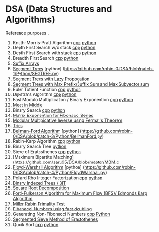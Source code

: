 # DSA (Data Structures and Algorithms)
Reference purposes . 

1. Knuth-Morris-Pratt Algorithm [cpp](https://github.com/saru95/DSA/blob/master/KMP.cpp) [python](https://github.com/saru95/DSA/blob/master/Python/KMP.py)
2. Depth First Search w/o stack [cpp](https://github.com/saru95/DSA/blob/master/DFS.cpp) [python](https://github/com/saru95/DSA/blob/master/Python/DFS.py)
3. Depth First Search with stack [cpp](https://github.com/saru95/DSA/blob/master/DFSS.cpp) [python](http://github.com/saru95/DSA/blob/master/DFSS.py)
4. Breadth First Search [cpp](https://github.com/saru95/DSA/blob/master/BFS.cpp) [python](https://github.com/saru95/DSA/blob/master/Python/BFS.py)
5. [Suffix Arrays](https://github.com/saru95/DSA/blob/master/SuffixArray.cpp)
6. [Segment Trees](https://github.com/saru95/DSA/blob/master/SegmentTrees.cpp) [python] (https://github.com/robin-0/DSA/blob/patch-1/Python/SEGTREE.py)
7. [Segment Trees with Lazy Propogation](https://github.com/saru95/DSA/blob/master/SegmentTreesLazy.cpp)
8. [Segment Trees with Max Prefix/Suffix Sum and Max Subvector sum](https://github.com/saru95/DSA/blob/master/SEGTREE.cpp)
9. Euler Totient Function [cpp](https://github.com/saru95/DSA/blob/master/EulerTotient.cpp) [python](https://github.com/saru95/DSA/blob/master/Python/EulerTotient.py)
10. Dijkstra's Algorithm [cpp](https://github.com/saru95/DSA/blob/master/Djikstras.cpp) [python](https://github.com/saru95/DSA/blob/master/Python/dijkstra.py)
11. Fast Modulo Multiplication / Binary Exponention [cpp](https://github.com/saru95/DSA/blob/master/Fmm.cpp) [python](https://github.com/saru95/DSA/blob/master/Python/Fmm.py)
12. [Meet in Middle](https://github.com/saru95/DSA/blob/master/Mim.cpp)
13. Binary Search [cpp](https://github.com/saru95/DSA/blob/master/BinarySearch.cpp) [python](https://github.com/saru95/DSA/blob/master/Python/BinarySearch.py)
14. [Matrix Exponention for Fibonacci Series](https://github.com/saru95/DSA/blob/master/Me.cpp)
15. [Modular Multipicative Inverse using Fermat's Theorem](https://github.com/saru95/DSA/blob/master/Mmi.cpp)
16. [Tries](https://github.com/saru95/DSA/blob/master/Tries.cpp)
17. [Bellman-Ford Algorithm](https://github.com/saru95/DSA/blob/master/BellmanFord.cpp) [python] (https://github.com/robin-0/DSA/blob/patch-3/Python/BellmanFord.py)
18. Rabin-Karp Algorithm [cpp](https://github.com/saru95/DSA/blob/master/RabinKarp.cpp) [python](https://github.com/saru95/DSA/blob/master/Python/RabinKarp.py)
19. Binary Search Tree [python](https://github.com/saru95/DSA/blob/master/Python/BinarySearchTree.py)
20. Sieve of Eratosthenes [cpp](https://github.com/saru95/DSA/blob/master/SEPrime.cpp) [python](https://github.com/saru95/DSA/blob/master/Python/SEPrime.py)
21. [Maximum Bipartite Matching](https://github.com/saru95/DSA/blob/master/MBM.c
22. [Floyd-Warshall Algorithm](https://github.com/saru95/DSA/blob/master/FWA.cpp) [python] (https://github.com/robin-0/DSA/blob/patch-4/Python/FloydWarshall.py)
23. Pollard Rho Integer Factorization [cpp](https://github.com/saru95/DSA/blob/master/PRB.cpp) [python](https://github/com/saru95/DSA/blob/master/Python/PRB.py)
24. [Binary Indexed Trees / BIT](https://github.com/saru95/DSA/blob/master/BIT.cpp)
25. [Square Root Decomposition](https://github.com/saru95/DSA/blob/master/SRD.cpp)
26. [Ford-Fulkerson Algorithm for Maximum Flow (BFS)/ Edmonds Karp Algorithm](https://github.com/saru95/DSA/blob/master/FFA.cpp)
27. [Miller Rabin Primality Test](https://github.com/saru95/DSA/blob/master/MRPT.cpp)
28. [Fibonacci Numbers using fast doubling](https://github.com/saru95/DSA/blob/master/Fourier-Doubling.py)
29. Generating Non-Fibonacci Numbers [cpp](https://github.com/saru95/DSA/blob/master/NonFibo.cpp) [Python](https://github.com/saru95/DSA/blob/master/Python/nNonFib.py)
30. [Segmented Sieve Method of Erastothenes](https://github.com/saru95/DSA/blob/master/SS.cpp)
31. Qucik Sort [cpp](https://github.com/saru95/DSA/blob/master/quicksort.cpp) [python](https://github.com/saru95/DSA/blob/master/Python/quicksort.py)
